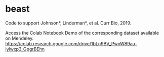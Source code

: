 # beast
Code to support Johnson*, Linderman*, et al. Curr Bio, 2019.

Access the Colab Notebook Demo of the corresponding dataset available on Mendeley.
https://colab.research.google.com/drive/1bLn9BV_PwoW89au-iylwxp3_GpgrBEhn
